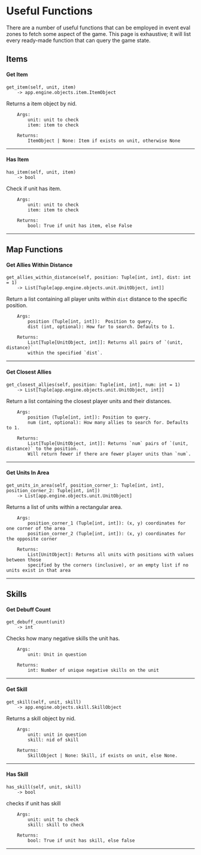 # Useful Functions

There are a number of useful functions that can be employed in event eval zones to fetch some aspect of the game. This page is exhaustive; it will list every ready-made
function that can query the game state.


## Items



#### Get Item

    get_item(self, unit, item) 
		-> app.engine.objects.item.ItemObject

Returns a item object by nid.

        Args:
            unit: unit to check
            item: item to check

        Returns:
            ItemObject | None: Item if exists on unit, otherwise None
        
  ---------------------


#### Has Item

    has_item(self, unit, item) 
		-> bool

Check if unit has item.

        Args:
            unit: unit to check
            item: item to check

        Returns:
            bool: True if unit has item, else False
        
  ---------------------


## Map Functions



#### Get Allies Within Distance

    get_allies_within_distance(self, position: Tuple[int, int], dist: int = 1) 
		-> List[Tuple[app.engine.objects.unit.UnitObject, int]]

Return a list containing all player units within `dist` distance to the specific position.

        Args:
            position (Tuple[int, int]):  Position to query.
            dist (int, optional): How far to search. Defaults to 1.

        Returns:
            List[Tuple[UnitObject, int]]: Returns all pairs of `(unit, distance)`
            within the specified `dist`.
        
  ---------------------


#### Get Closest Allies

    get_closest_allies(self, position: Tuple[int, int], num: int = 1) 
		-> List[Tuple[app.engine.objects.unit.UnitObject, int]]

Return a list containing the closest player units and their distances.

        Args:
            position (Tuple[int, int]): Position to query.
            num (int, optional): How many allies to search for. Defaults to 1.

        Returns:
            List[Tuple[UnitObject, int]]: Returns `num` pairs of `(unit, distance)` to the position.
            Will return fewer if there are fewer player units than `num`.
        
  ---------------------


#### Get Units In Area

    get_units_in_area(self, position_corner_1: Tuple[int, int], position_corner_2: Tuple[int, int]) 
		-> List[app.engine.objects.unit.UnitObject]

Returns a list of units within a rectangular area.

        Args:
            position_corner_1 (Tuple[int, int]): (x, y) coordinates for one corner of the area
            position_corner_2 (Tuple[int, int]): (x, y) coordinates for the opposite corner

        Returns:
            List[UnitObject]: Returns all units with positions with values between those
            specified by the corners (inclusive), or an empty list if no units exist in that area
        
  ---------------------


## Skills



#### Get Debuff Count

    get_debuff_count(unit) 
		-> int

Checks how many negative skills the unit has.

        Args:
            unit: Unit in question

        Returns:
            int: Number of unique negative skills on the unit
        
  ---------------------


#### Get Skill

    get_skill(self, unit, skill) 
		-> app.engine.objects.skill.SkillObject

Returns a skill object by nid.

        Args:
            unit: unit in question
            skill: nid of skill

        Returns:
            SkillObject | None: Skill, if exists on unit, else None.
        
  ---------------------


#### Has Skill

    has_skill(self, unit, skill) 
		-> bool

checks if unit has skill

        Args:
            unit: unit to check
            skill: skill to check

        Returns:
            bool: True if unit has skill, else false
        
  ---------------------

